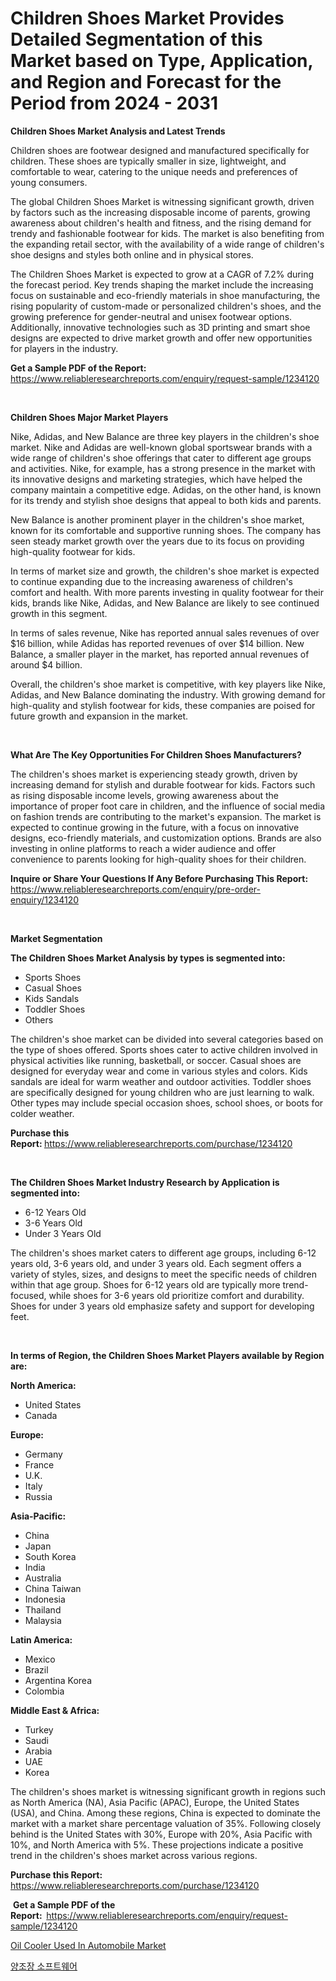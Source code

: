 <p><h1>Children Shoes Market Provides Detailed Segmentation of this Market based on Type, Application, and Region and Forecast for the Period from 2024 - 2031</h1></p><p><strong>Children Shoes Market Analysis and Latest Trends</strong></p>
<p><p>Children shoes are footwear designed and manufactured specifically for children. These shoes are typically smaller in size, lightweight, and comfortable to wear, catering to the unique needs and preferences of young consumers.</p><p>The global Children Shoes Market is witnessing significant growth, driven by factors such as the increasing disposable income of parents, growing awareness about children's health and fitness, and the rising demand for trendy and fashionable footwear for kids. The market is also benefiting from the expanding retail sector, with the availability of a wide range of children's shoe designs and styles both online and in physical stores.</p><p>The Children Shoes Market is expected to grow at a CAGR of 7.2% during the forecast period. Key trends shaping the market include the increasing focus on sustainable and eco-friendly materials in shoe manufacturing, the rising popularity of custom-made or personalized children's shoes, and the growing preference for gender-neutral and unisex footwear options. Additionally, innovative technologies such as 3D printing and smart shoe designs are expected to drive market growth and offer new opportunities for players in the industry.</p></p>
<p><strong>Get a Sample PDF of the Report:&nbsp;</strong> <a href="https://www.reliableresearchreports.com/enquiry/request-sample/1234120">https://www.reliableresearchreports.com/enquiry/request-sample/1234120</a></p>
<p>&nbsp;</p>
<p><strong>Children Shoes Major Market Players</strong></p>
<p><p>Nike, Adidas, and New Balance are three key players in the children's shoe market. Nike and Adidas are well-known global sportswear brands with a wide range of children's shoe offerings that cater to different age groups and activities. Nike, for example, has a strong presence in the market with its innovative designs and marketing strategies, which have helped the company maintain a competitive edge. Adidas, on the other hand, is known for its trendy and stylish shoe designs that appeal to both kids and parents.</p><p>New Balance is another prominent player in the children's shoe market, known for its comfortable and supportive running shoes. The company has seen steady market growth over the years due to its focus on providing high-quality footwear for kids.</p><p>In terms of market size and growth, the children's shoe market is expected to continue expanding due to the increasing awareness of children's comfort and health. With more parents investing in quality footwear for their kids, brands like Nike, Adidas, and New Balance are likely to see continued growth in this segment.</p><p>In terms of sales revenue, Nike has reported annual sales revenues of over $16 billion, while Adidas has reported revenues of over $14 billion. New Balance, a smaller player in the market, has reported annual revenues of around $4 billion.</p><p>Overall, the children's shoe market is competitive, with key players like Nike, Adidas, and New Balance dominating the industry. With growing demand for high-quality and stylish footwear for kids, these companies are poised for future growth and expansion in the market.</p></p>
<p>&nbsp;</p>
<p><strong>What Are The Key Opportunities For Children Shoes Manufacturers?</strong></p>
<p><p>The children's shoes market is experiencing steady growth, driven by increasing demand for stylish and durable footwear for kids. Factors such as rising disposable income levels, growing awareness about the importance of proper foot care in children, and the influence of social media on fashion trends are contributing to the market's expansion. The market is expected to continue growing in the future, with a focus on innovative designs, eco-friendly materials, and customization options. Brands are also investing in online platforms to reach a wider audience and offer convenience to parents looking for high-quality shoes for their children.</p></p>
<p><strong>Inquire or Share Your Questions If Any Before Purchasing This Report:</strong> <a href="https://www.reliableresearchreports.com/enquiry/pre-order-enquiry/1234120">https://www.reliableresearchreports.com/enquiry/pre-order-enquiry/1234120</a></p>
<p>&nbsp;</p>
<p><strong>Market Segmentation</strong></p>
<p><strong>The Children Shoes Market Analysis by types is segmented into:</strong></p>
<p><ul><li>Sports Shoes</li><li>Casual Shoes</li><li>Kids Sandals</li><li>Toddler Shoes</li><li>Others</li></ul></p>
<p><p>The children's shoe market can be divided into several categories based on the type of shoes offered. Sports shoes cater to active children involved in physical activities like running, basketball, or soccer. Casual shoes are designed for everyday wear and come in various styles and colors. Kids sandals are ideal for warm weather and outdoor activities. Toddler shoes are specifically designed for young children who are just learning to walk. Other types may include special occasion shoes, school shoes, or boots for colder weather.</p></p>
<p><strong>Purchase this Report:&nbsp;</strong><a href="https://www.reliableresearchreports.com/purchase/1234120">https://www.reliableresearchreports.com/purchase/1234120</a></p>
<p>&nbsp;</p>
<p><strong>The Children Shoes Market Industry Research by Application is segmented into:</strong></p>
<p><ul><li>6-12 Years Old</li><li>3-6 Years Old</li><li>Under 3 Years Old</li></ul></p>
<p><p>The children's shoes market caters to different age groups, including 6-12 years old, 3-6 years old, and under 3 years old. Each segment offers a variety of styles, sizes, and designs to meet the specific needs of children within that age group. Shoes for 6-12 years old are typically more trend-focused, while shoes for 3-6 years old prioritize comfort and durability. Shoes for under 3 years old emphasize safety and support for developing feet.</p></p>
<p>&nbsp;</p>
<p><strong>In terms of Region, the Children Shoes Market Players available by Region are:</strong></p>
<p>
    <p> <strong> North America: </strong>
        <ul>
            <li>United States</li>
            <li>Canada</li>
        </ul>
        </p> 
    <p> <strong> Europe: </strong>
        <ul>
            <li>Germany</li>
            <li>France</li>
            <li>U.K.</li>
            <li>Italy</li>
            <li>Russia</li>
        </ul>
        </p> 
    <p> <strong> Asia-Pacific: </strong>
        <ul>
            <li>China</li>
            <li>Japan</li>
            <li>South Korea</li>
            <li>India</li>
            <li>Australia</li>
            <li>China Taiwan</li>
            <li>Indonesia</li>
            <li>Thailand</li>
            <li>Malaysia</li>
        </ul>
        </p> 
    <p> <strong> Latin America: </strong>
        <ul>
            <li>Mexico</li>
            <li>Brazil</li>
            <li>Argentina Korea</li>
            <li>Colombia</li>
        </ul>
        </p> 
    <p> <strong> Middle East & Africa: </strong>
        <ul>
            <li>Turkey</li>
            <li>Saudi</li>
            <li>Arabia</li>
            <li>UAE</li>
            <li>Korea</li>
        </ul>
    </p>
    </p>
<p><p>The children's shoes market is witnessing significant growth in regions such as North America (NA), Asia Pacific (APAC), Europe, the United States (USA), and China. Among these regions, China is expected to dominate the market with a market share percentage valuation of 35%. Following closely behind is the United States with 30%, Europe with 20%, Asia Pacific with 10%, and North America with 5%. These projections indicate a positive trend in the children's shoes market across various regions.</p></p>
<p><strong>Purchase this Report: </strong><a href="https://www.reliableresearchreports.com/purchase/1234120">https://www.reliableresearchreports.com/purchase/1234120</a></p>
<p>&nbsp;<strong>Get a Sample PDF of the Report:&nbsp;&nbsp;</strong><a href="https://www.reliableresearchreports.com/enquiry/request-sample/1234120">https://www.reliableresearchreports.com/enquiry/request-sample/1234120</a></p>
<p><strong></strong></p>
<p><p><a href="https://eight-handstand-8fb.notion.site/Oil-Cooler-Used-In-Automobile-Market-Size-and-Examines-its-Market-Scope-with-a-Primary-Focus-on-Gr-1405a30c03f14adbb830defdcd11cf85">Oil Cooler Used In Automobile Market</a></p><p><a href="https://github.com/JackieFauhey9089475/Market-Research-Report-List-1/blob/main/64156906122.md">양조장 소프트웨어</a></p></p>